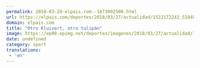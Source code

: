 ```yaml
---
permalink: 2018-03-28-elpais.com--1873002500.html
url: https://elpais.com/deportes/2018/03/27/actualidad/1522172243_518489.html#?ref=rss&format=simple&link=link
domain: elpais.com
title: "Otro Kluivert, otro tulipán"
image: https://ep00.epimg.net/deportes/imagenes/2018/03/27/actualidad/1522172243_518489_1522194126_rrss_normal.jpg
date: undefined
category: sport
translations: 
 - 'en'
---
```


